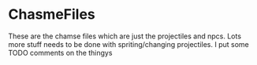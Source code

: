 # ChasmeFiles

These are the chamse files which are just the projectiles and npcs. Lots more stuff needs to be done with spriting/changing projectiles. I put some TODO comments on the thingys
